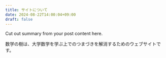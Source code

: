 ```yaml
---
title: サイトについて
date: 2024-08-22T14:00:04+09:00
draft: false
---
```


Cut out summary from your post content here.

<!--more-->

数学の樹は、大学数学を学ぶ上でのつまづきを解消するためのウェブサイトです。
